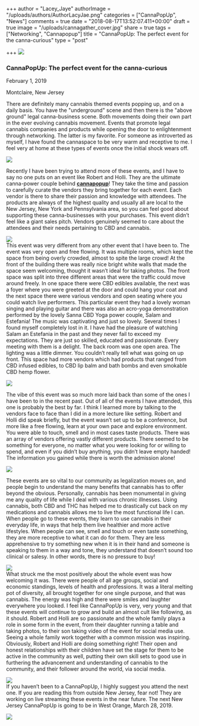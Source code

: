 +++
author = "Lacey_Jaye"
authorImage = "/uploads/authors/AuthorLacyJae.png"
categories = ["CannaPopUp", "News"]
comments = true
date = "2018-08-17T13:52:07.411+00:00"
draft = true
image = "/uploads/cannagather_cover.jpg"
share = true
tags = ["Networking", "Cannapopup"]
title = "CannaPopUp: The perfect event for the canna-curious"
type = "post"

+++
![](/uploads/CannapopuplogowithBest.png)

### **CannaPopUp**: The perfect event for the canna-curious

February 1, 2019

Montclaire, New Jersey

There are definitely many cannabis themed events popping up, and on a daily basis. You have the "underground" scene and then there is the "above ground" legal canna-business scene. Both movements doing their own part in the ever evolving cannabis movement. Events that promote legal cannabis companies and products while opening the door to enlightenment through networking. The latter is my favorite. For someone as introverted as myself, I have found the cannaspace to be very warm and receptive to me. I feel very at home at these types of events once the initial shock wears off.

![](/uploads/IMG_9549.jpg)

  
Recently I have been trying to attend more of these events, and I have to say no one puts on an event like Robert and Holli. They are the ultimate canna-power couple behind [**cannapopup**](https://cannapopup.com/ "https://cannapopup.com/")! They take the time and passion to carefully curate the vendors they bring together for each event. Each vendor is there to share their passion and knowledge with attendees. The products are always of the highest quality and usually all are local to the New Jersey, New York and Pennsylvania area, so you can feel good about supporting these canna-businesses with your purchases. This event didn’t feel like a giant sales pitch. Vendors genuinely seemed to care about the attendees and their needs pertaining to CBD and cannabis.

![](/uploads/IMG_9550.jpg)  
This event was very different from any other event that I have been to. The event was very open and free flowing. It was multiple rooms, which kept the space from being overly crowded, almost to spite the large crowd! At the front of the building there was really nice bright white walls that made the space seem welcoming, thought it wasn’t ideal for taking photos. The front space was split into three different areas that were the traffic could move around freely. In one space there were CBD edibles available, the next was a foyer where you were greeted at the door and could hang your coat and the next space there were various vendors and open seating where you could watch live performers. This particular event they had a lovely woman singing and playing guitar and there was also an acro-yoga demonstration performed by the lovely Sanna CBD Yoga power couple, Salam and Estefania! The music was captivating and just so lovely. Several times I found myself completely lost in it. I have had the pleasure of watching Salam an Estefania in the past and they never fail to exceed my expectations. They are just so skilled, educated and passionate. Every meeting with them is a delight. The back room was one open area. The lighting was a little dimmer. You couldn’t really tell what was going on up front. This space had more vendors which had products that ranged from CBD infused edibles, to CBD lip balm and bath bombs and even smokable CBD hemp flower.

![](/uploads/IMG_9553.jpg)

The vibe of this event was so much more laid back than some of the ones I have been to in the recent past. Out of all of the events I have attended, this one is probably the best by far. I think I learned more by talking to the vendors face to face than I did in a more lecture like setting. Robert and Holli did speak briefly, but the event wasn’t set up to be a conference, but more like a free flowing, learn at your own pace and explore environment. You were able to touch, smell and in most cases taste products. There was an array of vendors offering vastly different products. There seemed to be something for everyone, no matter what you were looking for or willing to spend, and even if you didn’t buy anything, you didn’t leave empty handed! The information you gained while there is worth the admission alone!

![](/uploads/IMG_9558.jpg)

These events are so vital to our community as legalization moves on, and people begin to understand the many benefits that cannabis has to offer beyond the obvious. Personally, cannabis has been monumental in giving me any quality of life while I deal with various chronic illnesses. Using cannabis, both CBD and THC has helped me to drastically cut back on my medications and cannabis allows me to live the most functional life I can. When people go to these events, they learn to use cannabis in their everyday life, in ways that help them live healthier and more active lifestyles. When people can see, smell and touch or even taste something, they are more receptive to what it can do for them. They are less apprehensive to try something new when it is in their hand and someone is speaking to them in a way and tone, they understand that doesn’t sound too clinical or salesy. In other words, there is no pressure to buy!

![](/uploads/IMG_9544.jpg)  
What struck me the most positively about the whole event was how welcoming it was. There were people of all age groups, social and economic standings, levels of health and professions. It was a literal melting pot of diversity, all brought together for one single purpose, and that was cannabis. The energy was high and there were smiles and laughter everywhere you looked. I feel like CannaPopUp is very, very young and that these events will continue to grow and build an almost cult like following, as it should. Robert and Holli are so passionate and the whole family plays a role in some form in the event, from their daughter running a table and taking photos, to their son taking video of the event for social media use. Seeing a whole family work together with a common mission was inspiring. Obviously, Robert and Holli are doing something right! Their open and honest relationships with their children have set the stage for them to be active in the community as well, putting their own skill sets to good use in furthering the advancement and understanding of cannabis to the community, and their follower around the world, via social media.

![](/uploads/IMG_9542.jpg)  
If you haven’t been to a CannaPopUp, I highly suggest you attend the next one. If you are reading this from outside New Jersey, fear not! They are working on live streaming these events in the near future. The next New Jersey CannaPopUp is going to be in West Orange, March 28, 2019.

![](/uploads/IMG_9537.jpg)